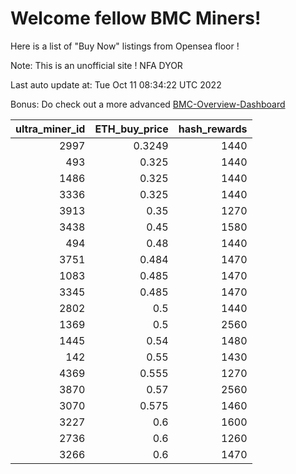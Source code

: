 # Welcome fellow BMC Miners!
Here is a list of "Buy Now" listings from Opensea floor !

Note: This is an unofficial site ! NFA DYOR

Last auto update at: Tue Oct 11 08:34:22 UTC 2022

Bonus: Do check out a more advanced [BMC-Overview-Dashboard](https://dune.com/defifunk/BMC-Overview-Dashboard)


|   ultra_miner_id |   ETH_buy_price |   hash_rewards |
|-----------------:|----------------:|---------------:|
|             2997 |          0.3249 |           1440 |
|              493 |          0.325  |           1440 |
|             1486 |          0.325  |           1440 |
|             3336 |          0.325  |           1440 |
|             3913 |          0.35   |           1270 |
|             3438 |          0.45   |           1580 |
|              494 |          0.48   |           1440 |
|             3751 |          0.484  |           1470 |
|             1083 |          0.485  |           1470 |
|             3345 |          0.485  |           1470 |
|             2802 |          0.5    |           1440 |
|             1369 |          0.5    |           2560 |
|             1445 |          0.54   |           1480 |
|              142 |          0.55   |           1430 |
|             4369 |          0.555  |           1270 |
|             3870 |          0.57   |           2560 |
|             3070 |          0.575  |           1460 |
|             3227 |          0.6    |           1600 |
|             2736 |          0.6    |           1260 |
|             3266 |          0.6    |           1470 |